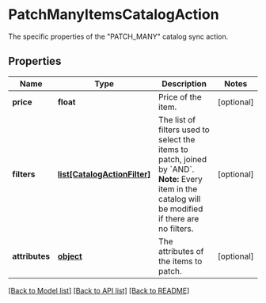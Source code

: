 # PatchManyItemsCatalogAction

The specific properties of the \"PATCH_MANY\" catalog sync action.
## Properties
Name | Type | Description | Notes
------------ | ------------- | ------------- | -------------
**price** | **float** | Price of the item. | [optional] 
**filters** | [**list[CatalogActionFilter]**](CatalogActionFilter.md) | The list of filters used to select the items to patch, joined by &#x60;AND&#x60;.  **Note:** Every item in the catalog will be modified if there are no filters.  | [optional] 
**attributes** | [**object**](.md) | The attributes of the items to patch. | [optional] 

[[Back to Model list]](../README.md#documentation-for-models) [[Back to API list]](../README.md#documentation-for-api-endpoints) [[Back to README]](../README.md)


